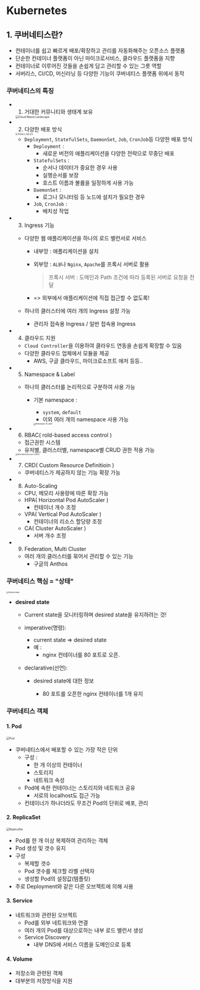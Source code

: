 # Kubernetes



## 1. 쿠버네티스란?

* 컨테이너를 쉽고 빠르게 배포/확장하고 관리를 자동화해주는 오픈소스 플랫폼
* 단순한 컨테이너 플랫폼이 아닌 마이크로서비스, 클라우드 플랫폼을 지향
*  컨테이너로 이루어진 것들을 손쉽게 담고 관리할 수 있는 그릇 역할
* 서버리스, CI/CD, 머신러닝 등 다양한 기능이 쿠버네티스 플랫폼 위에서 동작



### 쿠버네티스의 특징

* 1. 거대한 커뮤니티와 생태계 보유

  <img src="https://subicura.com/assets/article_images/2019-05-19-kubernetes-basic-1/cncf-map.png" alt="Cloud Native Landscape" style="zoom: 50%;" />



* 2. 다양한 배포 방식

  <img src="https://subicura.com/assets/article_images/2019-05-19-kubernetes-basic-1/workload.png" alt="쿠버네티스 배포 방식" style="zoom:33%;" />

  * `Deployment`, `StatefulSets`, `DaemonSet`, `Job`, `CronJob`등 다양한 배포 방식
    * `Deployment` : 
      * 새로운 버전의 애플리케이션을 다양한 전략으로 무중단 배포
    * `StatefulSets` :
      * 순서나 데이터가 중요한 경우 사용
      * 실행순서를 보장
      * 호스트 이름과 볼륨을 일정하게 사용 가능
    * `DaemonSet` : 
      * 로그나 모니터링 등 노드에 설치가 필요한 경우
    * `Job`, `CronJob` : 
      * 배치성 작업



* 3. Ingress 기능

  * 다양한 웹 애플리케이션을 하나의 로드 밸런서로 서비스

    * 내부망 : 애플리케이션을 설치

    * 외부망 : `ALB`나 `Nginx`, `Apache`를 프록시 서버로 활용

      > 프록시 서버 : 도메인과 Path 조건에 따라 등록된 서버로 요청을 전달

    * => 외부에서 애플리케이션에 직접 접근할 수 없도록!

  * 하나의 클러스터에 여러 개의 Ingress 설정 가능

    * 관리자 접속용 Ingress / 일반 접속용 Ingress



* 4. 클라우드 지원

  * `Cloud Controller`을 이용하여 클라우드 연동을 손쉽게 확장할 수 있음
  * 다양한 클라우드 업체에서 모듈을 제공
    * AWS, 구글 클라우드, 마이크로소프트 애저 등등..



* 5. Namespace & Label

  * 하나의 클러스터를 논리적으로 구분하여 사용 가능

    * 기본 namespace : 

      * `system`, `default`
      * 이외 여러 개의 namespace 사용 가능

      <img src="https://subicura.com/assets/article_images/2019-05-19-kubernetes-basic-1/namespace-label.png" alt="Namespace &amp; Label" style="zoom:33%;" />



* 6. RBAC( rold-based access control )

  * 접근권한 시스템
  * 유저별, 클러스터별, namespace별 CRUD 권한 적용 가능

  <img src="https://subicura.com/assets/article_images/2019-05-19-kubernetes-basic-1/rbac.png" alt="Role based access control" style="zoom:33%;" />



* 7. CRD( Custom Resource Definitioin )

  * 쿠버네티스가 제공하지 않는 기능 확장 가능



* 8. Auto-Scaling

  * CPU, 메모리 사용량에 따른 확장 가능
  * HPA( Horizontal Pod AutoScaler )
    * 컨테이너 개수 조정
  * VPA( Vertical Pod AutoScaler )
    * 컨테이너의 리소스 할당량 조정
  * CA( Cluster AutoScaler )
    * 서버 개수 조정



* 9. Federation, Multi Cluster

  * 여러 개의 클러스터를 묶어서 관리할 수 있는 기능
    * 구글의 Anthos





### 쿠버네티스 핵심 = "상태"

<img src="https://subicura.com/assets/article_images/2019-05-19-kubernetes-basic-1/desired-state.png" alt="Desired state" style="zoom: 33%;" />

* **desired state**

  * Current state을 모니터링하며 desired state을 유지하려는 것!

  * imperative(명령):

    * current state => desired state
    * 예 : 
      * nginx 컨테이너를 80 포트로 오픈.

  * declarative(선언):

    * desired state에 대한 정보

      * 80 포트를 오픈한 nginx 컨테이너를 1개 유지

      



### 쿠버네티스 객체

#### 1. Pod

<img src="https://subicura.com/assets/article_images/2019-05-19-kubernetes-basic-1/pod.png" alt="Pod" style="zoom:50%;" />

* 쿠버네티스에서 배포할 수 있는 가장 작은 단위
  * 구성 : 
    * 한 개 이상의 컨테이너
    * 스토리지
    * 네트워크 속성
  * Pod에 속한 컨테이너는 스토리지와 네트워크 공유
    * 서로의 localhost도 접근 가능
  * 컨테이너가 하나더라도 무조건 Pod의 단위로 배포, 관리





#### 2. ReplicaSet

<img src="https://subicura.com/assets/article_images/2019-05-19-kubernetes-basic-1/replicaset.png" alt="ReplicaSet" style="zoom: 50%;" />

* Pod를 한 개 이상 복제하여 관리하는 객체
* Pod 생성 및 갯수 유지
* 구성
  * 복제할 갯수
  * Pod 갯수를 체크할 라벨 선택자
  * 생성할 Pod의 설정값(템플릿)
* 주로 Deployment와 같은 다른 오브젝트에 의해 사용



#### 3. Service

* 네트워크와 관련된 오브젝트
  * Pod를 외부 네트워크와 연결
  * 여러 개의 Pod를 대상으로하는 내부 로드 밸런서 생성
  * Service Discovery 
    * 내부 DNS에 서비스 이름을 도메인으로 등록



#### 4. Volume

* 저장소와 관련된 객체
* 대부분의 저장방식을 지원















